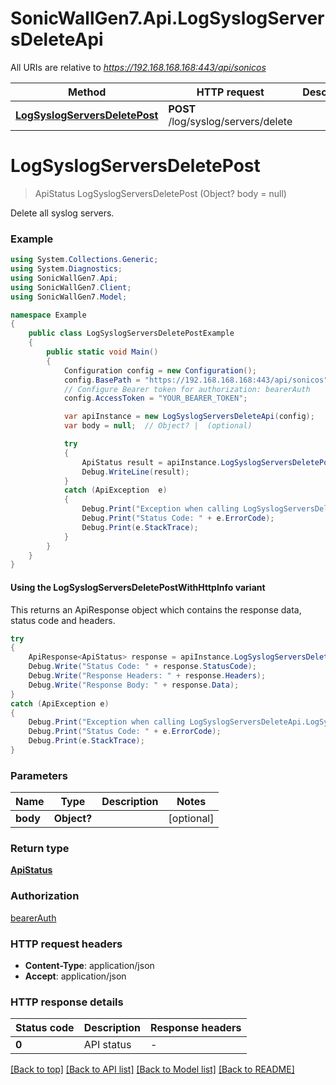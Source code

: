 # SonicWallGen7.Api.LogSyslogServersDeleteApi

All URIs are relative to *https://192.168.168.168:443/api/sonicos*

| Method | HTTP request | Description |
|--------|--------------|-------------|
| [**LogSyslogServersDeletePost**](LogSyslogServersDeleteApi.md#logsyslogserversdeletepost) | **POST** /log/syslog/servers/delete |  |

<a id="logsyslogserversdeletepost"></a>
# **LogSyslogServersDeletePost**
> ApiStatus LogSyslogServersDeletePost (Object? body = null)



Delete all syslog servers.

### Example
```csharp
using System.Collections.Generic;
using System.Diagnostics;
using SonicWallGen7.Api;
using SonicWallGen7.Client;
using SonicWallGen7.Model;

namespace Example
{
    public class LogSyslogServersDeletePostExample
    {
        public static void Main()
        {
            Configuration config = new Configuration();
            config.BasePath = "https://192.168.168.168:443/api/sonicos";
            // Configure Bearer token for authorization: bearerAuth
            config.AccessToken = "YOUR_BEARER_TOKEN";

            var apiInstance = new LogSyslogServersDeleteApi(config);
            var body = null;  // Object? |  (optional) 

            try
            {
                ApiStatus result = apiInstance.LogSyslogServersDeletePost(body);
                Debug.WriteLine(result);
            }
            catch (ApiException  e)
            {
                Debug.Print("Exception when calling LogSyslogServersDeleteApi.LogSyslogServersDeletePost: " + e.Message);
                Debug.Print("Status Code: " + e.ErrorCode);
                Debug.Print(e.StackTrace);
            }
        }
    }
}
```

#### Using the LogSyslogServersDeletePostWithHttpInfo variant
This returns an ApiResponse object which contains the response data, status code and headers.

```csharp
try
{
    ApiResponse<ApiStatus> response = apiInstance.LogSyslogServersDeletePostWithHttpInfo(body);
    Debug.Write("Status Code: " + response.StatusCode);
    Debug.Write("Response Headers: " + response.Headers);
    Debug.Write("Response Body: " + response.Data);
}
catch (ApiException e)
{
    Debug.Print("Exception when calling LogSyslogServersDeleteApi.LogSyslogServersDeletePostWithHttpInfo: " + e.Message);
    Debug.Print("Status Code: " + e.ErrorCode);
    Debug.Print(e.StackTrace);
}
```

### Parameters

| Name | Type | Description | Notes |
|------|------|-------------|-------|
| **body** | **Object?** |  | [optional]  |

### Return type

[**ApiStatus**](ApiStatus.md)

### Authorization

[bearerAuth](../README.md#bearerAuth)

### HTTP request headers

 - **Content-Type**: application/json
 - **Accept**: application/json


### HTTP response details
| Status code | Description | Response headers |
|-------------|-------------|------------------|
| **0** | API status |  -  |

[[Back to top]](#) [[Back to API list]](../README.md#documentation-for-api-endpoints) [[Back to Model list]](../README.md#documentation-for-models) [[Back to README]](../README.md)

